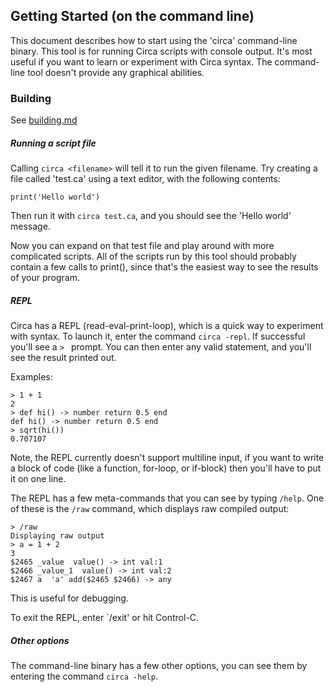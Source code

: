 
Getting Started (on the command line)
-------------------------------------

This document describes how to start using the 'circa' command-line binary. This tool is for running Circa scripts with console output. It's most useful if you want to learn or experiment with Circa syntax. The command-line tool doesn't provide any graphical abilities.

### Building

See [building.md](building.md)

##### Running a script file

Calling `circa <filename>` will tell it to run the given filename. Try creating a file called 'test.ca' using a text editor, with the following contents:

    print('Hello world')

Then run it with `circa test.ca`, and you should see the 'Hello world' message.

Now you can expand on that test file and play around with more complicated scripts. All of the scripts run by this tool should probably contain a few calls to print(), since that's the easiest way to see the results of your program.

##### REPL

Circa has a REPL (read-eval-print-loop), which is a quick way to experiment with syntax. To launch it, enter the command `circa -repl`. If successful you'll see a `> ` prompt. You can then enter any valid statement, and you'll see the result printed out.

Examples:

    > 1 + 1
    2
    > def hi() -> number return 0.5 end
    def hi() -> number return 0.5 end
    > sqrt(hi())
    0.707107

Note, the REPL currently doesn't support multiline input, if you want to write a block of code (like a function, for-loop, or if-block) then you'll have to put it on one line.

The REPL has a few meta-commands that you can see by typing `/help`. One of these is the `/raw` command, which displays raw compiled output:

    > /raw
    Displaying raw output
    > a = 1 + 2
    3
    $2465 _value  value() -> int val:1
    $2466 _value_1  value() -> int val:2
    $2467 a  'a' add($2465 $2466) -> any

This is useful for debugging.

To exit the REPL, enter `/exit' or hit Control-C.

##### Other options

The command-line binary has a few other options, you can see them by entering the command `circa -help`.
